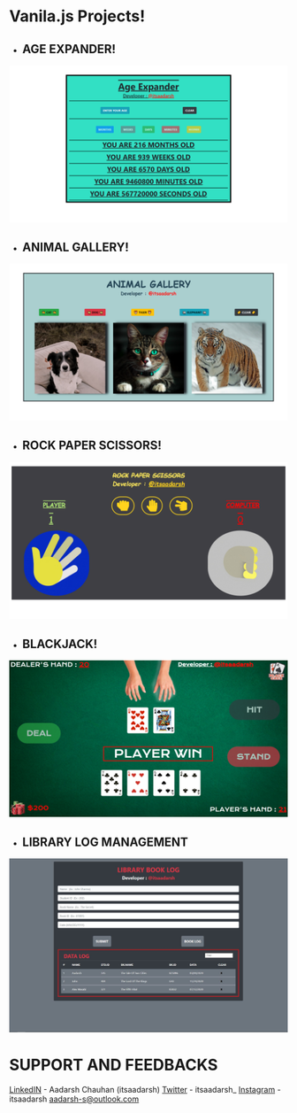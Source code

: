 # Vanila.js Projects!  
* ## **AGE EXPANDER!**  
![](img/ae.png)  
* ## **ANIMAL GALLERY!**  
![](img/ag.png)
* ## **ROCK PAPER SCISSORS!**  
![](img/rps.png)  
* ## **BLACKJACK!**  
![](img/bj.png) 
* ## **LIBRARY LOG MANAGEMENT**  
![](img/liblog.JPG)  
# SUPPORT AND FEEDBACKS
[LinkedIN](www.linkedin.com/in/itsaadarsh/ "Linkedin")  - Aadarsh Chauhan (itsaadarsh)
[Twitter](www.twitter.com/itsaadarsh_ "Twitter")  - itsaadarsh_
[Instagram](www.instagram.com/itsaadarsh/ "@itsaadarsh")  - itsaadarsh
aadarsh-s@outlook.com
